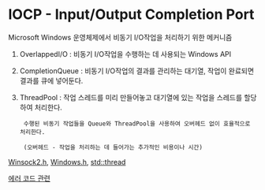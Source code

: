 # IOCP - Input/Output Completion Port

  Microsoft Windows 운영체제에서 비동기 I/O작업을 처리하기 위한 메커니즘
  

1. OverlappedI/O : 비동기 I/O작업을 수행하는 데 사용되는 Windows API

2. CompletionQueue : 비동기 I/O작업의 결과를 관리하는 대기열, 작업이 완료되면 결과를 큐에 넣어둔다.

3. ThreadPool : 작업 스레드를 미리 만들어놓고 대기열에 있는 작업을 스레드를 할당하여 처리한다.

        수행된 비동기 작업들을 Queue와 ThreadPool을 사용하여 오버헤드 없이 효율적으로 처리한다.
        
        (오버헤드 - 작업을 처리하는 데 들어가는 추가적인 비용이나 시간)
	

[Winsock2.h](https://github.com/kksoo0131/Study/blob/main/IOCP/Winscock2.md), [Windows.h](https://github.com/kksoo0131/Study/blob/main/IOCP/Windows.md), [std::thread](https://github.com/kksoo0131/Study/blob/main/IOCP/std::thread.md)




      
[에러 코드 관련](https://github.com/kksoo0131/Study/blob/main/IOCP/Error.md)
